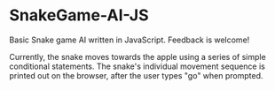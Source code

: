 # SnakeGame-AI-JS
Basic Snake game AI written in JavaScript. Feedback is welcome!

Currently, the snake moves towards the apple using a series of simple conditional statements. 
The snake's individual movement sequence is printed out on the browser, after the user types "go" when prompted.
